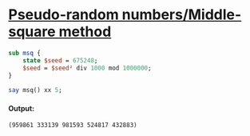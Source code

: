 [1]: https://rosettacode.org/wiki/Pseudo-random_numbers/Middle-square_method

# [Pseudo-random numbers/Middle-square method][1]

```perl
sub msq {
    state $seed = 675248;
    $seed = $seed² div 1000 mod 1000000;
}
 
say msq() xx 5;
```

#### Output:
```
(959861 333139 981593 524817 432883)
```
